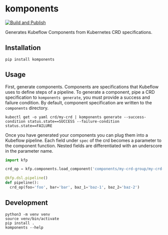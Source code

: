 # komponents

[![Build and Publish](https://github.com/dfarr/komponents/actions/workflows/workflow.yaml/badge.svg)](https://github.com/dfarr/komponents/actions/workflows/workflow.yaml)

Generates Kubeflow Components from Kubernetes CRD specifications.

## Installation
```
pip install komponents
```

## Usage

First, generate components. Components are specifications that Kubeflow uses to define steps of a pipeline. To generate a component, pipe a CRD specification to `komponents generate`, you must provide a success and failure condition. By default, component specification are written to the `components` directory.
```
kubectl get -o yaml crd/my-crd | komponents generate --success-condition status.state==SUCCESS --failure-condition status.state==FAILURE
```

Once you have generated your components you can plug them into a Kubeflow pipeline. Each field under `spec` of the crd becomes a parameter to the component function. Nested fields are differentiated with an underscore in the parameter name.

```python
import kfp

crd_op = kfp.components.load_component('components/my-crd-group/my-crd-v1.yaml')

@kfp.dsl.pipeline()
def pipeline():
  crd_op(foo='foo', bar='bar', baz_1='baz-1', baz_2='baz-2')
```

## Development
```
python3 -m venv venv
source venv/bin/activate
pip install .
komponents --help
```
